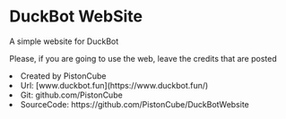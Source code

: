 # DuckBot WebSite
A simple website for DuckBot

Please, if you are going to use the web, leave the credits that are posted

 <li>Created by PistonCube</li>
 <li>Url: [www.duckbot.fun](https://www.duckbot.fun/)</li>
 <li>Git: github.com/PistonCube</li>
 <li>SourceCode: https://github.com/PistonCube/DuckBotWebsite</li>
